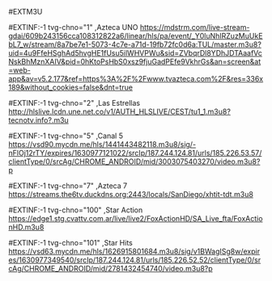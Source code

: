 #EXTM3U

#EXTINF:-1 tvg-chno="1" ,Azteca UNO
https://mdstrm.com/live-stream-gdai/609b243156cca108312822a6/linear/hls/pa/event/_Y0luNhIRZuzMuUkEbL7_w/stream/8a7be7e1-5073-4c7e-a71d-19fb72fc0d6a:TUL/master.m3u8?uid=4u9FfeHSghAd5hvgHE1fUsu5ilWHVPWu&sid=ZVbqrDl8YDhJDTAaafVcNskBhMznXAIV&pid=0hKtoPsHbS0xsz9fjuGadPEfe9VkhrGs&an=screen&at=web-app&av=v5.2.177&ref=https%3A%2F%2Fwww.tvazteca.com%2F&res=336x189&without_cookies=false&dnt=true

#EXTINF:-1 tvg-chno="2" ,Las Estrellas
http://hlslive.lcdn.une.net.co/v1/AUTH_HLSLIVE/CEST/tu1_1.m3u8?tecnotv.info?.m3u

#EXTINF:-1 tvg-chno="5" ,Canal 5
https://vsd90.mycdn.me/hls/1441443482118.m3u8/sig/-nFlOj12rTY/expires/1630977121022/srcIp/187.244.124.81/urls/185.226.53.57/clientType/0/srcAg/CHROME_ANDROID/mid/3003075403270/video.m3u8?p

#EXTINF:-1 tvg-chno="7" ,Azteca 7
https://streams.the6tv.duckdns.org:2443/locals/SanDiego/xhtit-tdt.m3u8

#EXTINF:-1 tvg-chno="100" ,Star Action
https://edge1.stg.cvattv.com.ar/live/live2/FoxActionHD/SA_Live_fta/FoxActionHD.m3u8

#EXTINF:-1 tvg-chno="101" ,Star Hits
https://vsd63.mycdn.me/hls/1626915801684.m3u8/sig/v1BWagISg8w/expires/1630977349540/srcIp/187.244.124.81/urls/185.226.52.52/clientType/0/srcAg/CHROME_ANDROID/mid/2781432454740/video.m3u8?p
